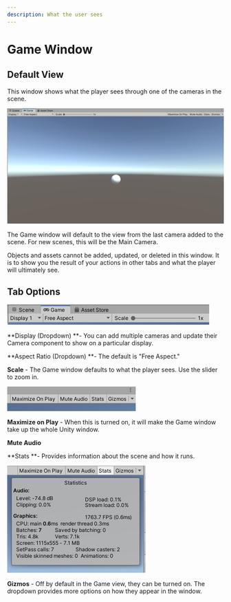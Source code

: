 ```yaml
---
description: What the user sees
---
```


# Game Window

## Default View

This window shows what the player sees through one of the cameras in the scene.

![Example of the Game View of a scene with a single sphere game object added.](<../../.gitbook/assets/image (51).png>)

The Game window will default to the view from the last camera added to the scene. For new scenes, this will be the Main Camera.

Objects and assets cannot be added, updated, or deleted in this window. It is to show you the result of your actions in other tabs and what the player will ultimately see.

## Tab Options

![](<../../.gitbook/assets/image (52).png>)

**Display (Dropdown) **- You can add multiple cameras and update their Camera component to show on a particular display.

**Aspect Ratio (Dropdown) **- The default is "Free Aspect."

**Scale** - The Game window defaults to what the player sees. Use the slider to zoom in.

![](<../../.gitbook/assets/image (53).png>)

**Maximize on Play** - When this is turned on, it will make the Game window take up the whole Unity window.

**Mute Audio**

**Stats **- Provides information about the scene and how it runs.

![](<../../.gitbook/assets/image (54).png>)

**Gizmos** - Off by default in the Game view, they can be turned on. The dropdown provides more options on how they appear in the window.
